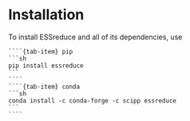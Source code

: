 # Installation

To install ESSreduce and all of its dependencies, use

`````{tab-set}
````{tab-item} pip
```sh
pip install essreduce
```
````
````{tab-item} conda
```sh
conda install -c conda-forge -c scipp essreduce
```
````
`````
